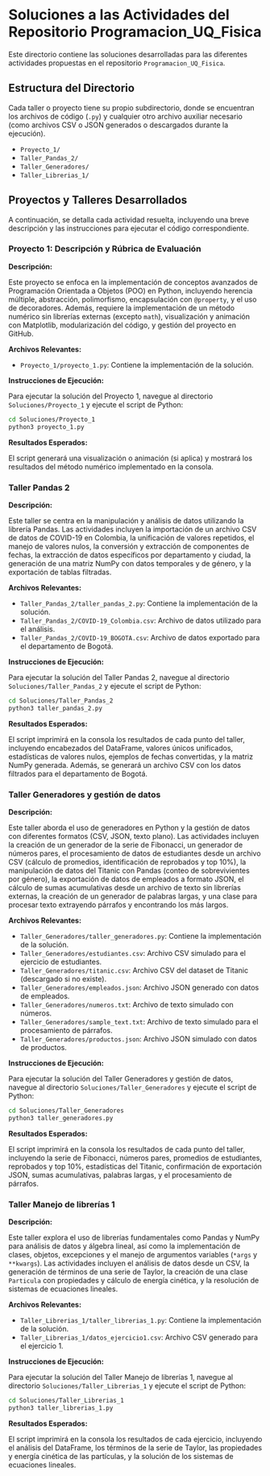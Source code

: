 # Soluciones a las Actividades del Repositorio Programacion_UQ_Fisica

Este directorio contiene las soluciones desarrolladas para las diferentes actividades propuestas en el repositorio `Programacion_UQ_Fisica`.

## Estructura del Directorio

Cada taller o proyecto tiene su propio subdirectorio, donde se encuentran los archivos de código (`.py`) y cualquier otro archivo auxiliar necesario (como archivos CSV o JSON generados o descargados durante la ejecución).

- `Proyecto_1/`
- `Taller_Pandas_2/`
- `Taller_Generadores/`
- `Taller_Librerias_1/`

## Proyectos y Talleres Desarrollados

A continuación, se detalla cada actividad resuelta, incluyendo una breve descripción y las instrucciones para ejecutar el código correspondiente.




### Proyecto 1: Descripción y Rúbrica de Evaluación

**Descripción:**

Este proyecto se enfoca en la implementación de conceptos avanzados de Programación Orientada a Objetos (POO) en Python, incluyendo herencia múltiple, abstracción, polimorfismo, encapsulación con `@property`, y el uso de decoradores. Además, requiere la implementación de un método numérico sin librerías externas (excepto `math`), visualización y animación con Matplotlib, modularización del código, y gestión del proyecto en GitHub.

**Archivos Relevantes:**

- `Proyecto_1/proyecto_1.py`: Contiene la implementación de la solución.

**Instrucciones de Ejecución:**

Para ejecutar la solución del Proyecto 1, navegue al directorio `Soluciones/Proyecto_1` y ejecute el script de Python:

```bash
cd Soluciones/Proyecto_1
python3 proyecto_1.py
```

**Resultados Esperados:**

El script generará una visualización o animación (si aplica) y mostrará los resultados del método numérico implementado en la consola.




### Taller Pandas 2

**Descripción:**

Este taller se centra en la manipulación y análisis de datos utilizando la librería Pandas. Las actividades incluyen la importación de un archivo CSV de datos de COVID-19 en Colombia, la unificación de valores repetidos, el manejo de valores nulos, la conversión y extracción de componentes de fechas, la extracción de datos específicos por departamento y ciudad, la generación de una matriz NumPy con datos temporales y de género, y la exportación de tablas filtradas.

**Archivos Relevantes:**

- `Taller_Pandas_2/taller_pandas_2.py`: Contiene la implementación de la solución.
- `Taller_Pandas_2/COVID-19_Colombia.csv`: Archivo de datos utilizado para el análisis.
- `Taller_Pandas_2/COVID-19_BOGOTA.csv`: Archivo de datos exportado para el departamento de Bogotá.

**Instrucciones de Ejecución:**

Para ejecutar la solución del Taller Pandas 2, navegue al directorio `Soluciones/Taller_Pandas_2` y ejecute el script de Python:

```bash
cd Soluciones/Taller_Pandas_2
python3 taller_pandas_2.py
```

**Resultados Esperados:**

El script imprimirá en la consola los resultados de cada punto del taller, incluyendo encabezados del DataFrame, valores únicos unificados, estadísticas de valores nulos, ejemplos de fechas convertidas, y la matriz NumPy generada. Además, se generará un archivo CSV con los datos filtrados para el departamento de Bogotá.




### Taller Generadores y gestión de datos

**Descripción:**

Este taller aborda el uso de generadores en Python y la gestión de datos con diferentes formatos (CSV, JSON, texto plano). Las actividades incluyen la creación de un generador de la serie de Fibonacci, un generador de números pares, el procesamiento de datos de estudiantes desde un archivo CSV (cálculo de promedios, identificación de reprobados y top 10%), la manipulación de datos del Titanic con Pandas (conteo de sobrevivientes por género), la exportación de datos de empleados a formato JSON, el cálculo de sumas acumulativas desde un archivo de texto sin librerías externas, la creación de un generador de palabras largas, y una clase para procesar texto extrayendo párrafos y encontrando los más largos.

**Archivos Relevantes:**

- `Taller_Generadores/taller_generadores.py`: Contiene la implementación de la solución.
- `Taller_Generadores/estudiantes.csv`: Archivo CSV simulado para el ejercicio de estudiantes.
- `Taller_Generadores/titanic.csv`: Archivo CSV del dataset de Titanic (descargado si no existe).
- `Taller_Generadores/empleados.json`: Archivo JSON generado con datos de empleados.
- `Taller_Generadores/numeros.txt`: Archivo de texto simulado con números.
- `Taller_Generadores/sample_text.txt`: Archivo de texto simulado para el procesamiento de párrafos.
- `Taller_Generadores/productos.json`: Archivo JSON simulado con datos de productos.

**Instrucciones de Ejecución:**

Para ejecutar la solución del Taller Generadores y gestión de datos, navegue al directorio `Soluciones/Taller_Generadores` y ejecute el script de Python:

```bash
cd Soluciones/Taller_Generadores
python3 taller_generadores.py
```

**Resultados Esperados:**

El script imprimirá en la consola los resultados de cada punto del taller, incluyendo la serie de Fibonacci, números pares, promedios de estudiantes, reprobados y top 10%, estadísticas del Titanic, confirmación de exportación JSON, sumas acumulativas, palabras largas, y el procesamiento de párrafos.




### Taller Manejo de librerías 1

**Descripción:**

Este taller explora el uso de librerías fundamentales como Pandas y NumPy para análisis de datos y álgebra lineal, así como la implementación de clases, objetos, excepciones y el manejo de argumentos variables (`*args` y `**kwargs`). Las actividades incluyen el análisis de datos desde un CSV, la generación de términos de una serie de Taylor, la creación de una clase `Particula` con propiedades y cálculo de energía cinética, y la resolución de sistemas de ecuaciones lineales.

**Archivos Relevantes:**

- `Taller_Librerias_1/taller_librerias_1.py`: Contiene la implementación de la solución.
- `Taller_Librerias_1/datos_ejercicio1.csv`: Archivo CSV generado para el ejercicio 1.

**Instrucciones de Ejecución:**

Para ejecutar la solución del Taller Manejo de librerías 1, navegue al directorio `Soluciones/Taller_Librerias_1` y ejecute el script de Python:

```bash
cd Soluciones/Taller_Librerias_1
python3 taller_librerias_1.py
```

**Resultados Esperados:**

El script imprimirá en la consola los resultados de cada ejercicio, incluyendo el análisis del DataFrame, los términos de la serie de Taylor, las propiedades y energía cinética de las partículas, y la solución de los sistemas de ecuaciones lineales.



